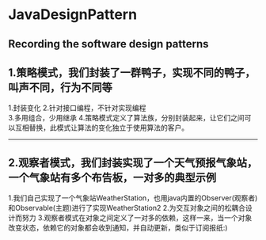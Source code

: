 # JavaDesignPattern
Recording the software design patterns
---
## 1.策略模式，我们封装了一群鸭子，实现不同的鸭子，叫声不同，行为不同等
1.封装变化 
2.针对接口编程，不针对实现编程  
3.多用组合，少用继承 
4.策略模式定义了算法族，分别封装起来，让它们之间可以互相替换，此模式让算法的变化独立于使用算法的客户。 

---
## 2.观察者模式，我们封装实现了一个天气预报气象站，一个气象站有多个布告板，一对多的典型示例
1.我们自己实现了一个气象站WeatherStation，也用java内置的Observer(观察者)和Observable(主题)进行了实现WeatherStation2 
2.为交互对象之间的松耦合设计而努力 
3.观察者模式在对象之间定义了一对多的依赖，这样一来，当一个对象改变状态，依赖它的对象都会收到通知，并自动更新，类似于订阅报纸:) 
